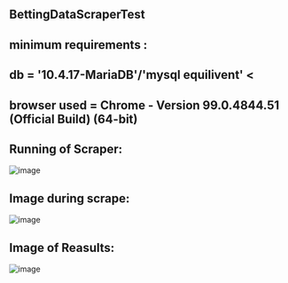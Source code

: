 ## BettingDataScraperTest

## minimum requirements : 
  ## db = '10.4.17-MariaDB'/'mysql equilivent' <
  ## browser used = Chrome - Version 99.0.4844.51 (Official Build) (64-bit)
  
  
 ## Running of Scraper: 
   ![image](https://user-images.githubusercontent.com/65490793/158039489-c5053802-1836-4a0c-901e-418eaa704e0d.png)



 ## Image during scrape:
   ![image](https://user-images.githubusercontent.com/65490793/158039478-fe334b0e-0189-4810-8ba3-49b9c0f4f90d.png)


 ## Image of Reasults:
   ![image](https://user-images.githubusercontent.com/65490793/158039521-5d4501fe-baea-4953-9fac-b23279ad02ed.png)
